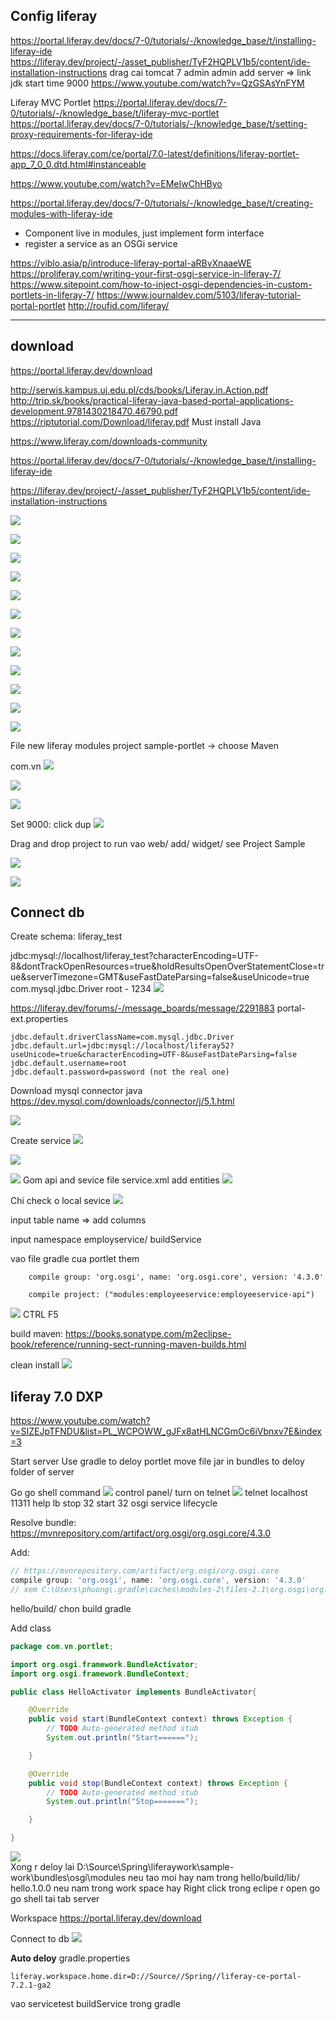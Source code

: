 ## Config liferay

https://portal.liferay.dev/docs/7-0/tutorials/-/knowledge_base/t/installing-liferay-ide
https://liferay.dev/project/-/asset_publisher/TyF2HQPLV1b5/content/ide-installation-instructions
drag
cai tomcat 7 admin admin
add server => link jdk
start time 9000
https://www.youtube.com/watch?v=QzGSAsYnFYM

Liferay MVC Portlet
https://portal.liferay.dev/docs/7-0/tutorials/-/knowledge_base/t/liferay-mvc-portlet
https://portal.liferay.dev/docs/7-0/tutorials/-/knowledge_base/t/setting-proxy-requirements-for-liferay-ide

https://docs.liferay.com/ce/portal/7.0-latest/definitions/liferay-portlet-app_7_0_0.dtd.html#instanceable

https://www.youtube.com/watch?v=EMeIwChHByo

https://portal.liferay.dev/docs/7-0/tutorials/-/knowledge_base/t/creating-modules-with-liferay-ide

- Component live in modules, just implement form interface
- register a service as an OSGi service

https://viblo.asia/p/introduce-liferay-portal-aRBvXnaaeWE
https://proliferay.com/writing-your-first-osgi-service-in-liferay-7/
https://www.sitepoint.com/how-to-inject-osgi-dependencies-in-custom-portlets-in-liferay-7/
https://www.journaldev.com/5103/liferay-tutorial-portal-portlet
http://roufid.com/liferay/

---

## download

https://portal.liferay.dev/download

http://serwis.kampus.uj.edu.pl/cds/books/Liferay.in.Action.pdf
http://trip.sk/books/practical-liferay-java-based-portal-applications-development.9781430218470.46790.pdf
https://riptutorial.com/Download/liferay.pdf
Must install Java

https://www.liferay.com/downloads-community

https://portal.liferay.dev/docs/7-0/tutorials/-/knowledge_base/t/installing-liferay-ide

https://liferay.dev/project/-/asset_publisher/TyF2HQPLV1b5/content/ide-installation-instructions

![](../../root/img/2019-12-09-20-27-10.png)

![](../../root/img/2019-12-09-20-30-14.png)

![](../../root/img/2019-12-09-20-39-02.png)

![](../../root/img/2019-12-09-20-39-28.png)

![](../../root/img/2019-12-09-20-40-12.png)

![](../../root/img/2019-12-09-20-40-38.png)

![](../../root/img/2019-12-09-20-40-53.png)

![](../../root/img/2019-12-09-20-42-14.png)

![](../../root/img/2019-12-09-20-42-34.png)

![](../../root/img/2019-12-09-20-43-02.png)

![](../../root/img/2019-12-09-20-43-56.png)

![](../../root/img/2019-12-09-20-44-22.png)

File new liferay modules project
sample-portlet -> choose Maven

com.vn
![](../../root/img/2019-12-09-20-45-23.png)

![](../../root/img/2019-12-09-20-48-20.png)

![](../../root/img/2019-12-09-20-51-15.png)

Set 9000: click dup
![](../../root/img/2019-12-09-20-52-19.png)

Drag and drop project to run
vao web/ add/ widget/ see Project Sample

![](../../root/img/2019-12-09-21-00-04.png)

![](../../root/img/2019-12-09-21-00-29.png)

## Connect db

Create schema: liferay_test

jdbc:mysql://localhost/liferay_test?characterEncoding=UTF-8&dontTrackOpenResources=true&holdResultsOpenOverStatementClose=true&serverTimezone=GMT&useFastDateParsing=false&useUnicode=true
com.mysql.jdbc.Driver
root - 1234
![](../../root/img/2019-12-09-21-14-38.png)

https://liferay.dev/forums/-/message_boards/message/2291883
portal-ext.properties

```.properties
jdbc.default.driverClassName=com.mysql.jdbc.Driver
jdbc.default.url=jdbc:mysql://localhost/liferay52?useUnicode=true&characterEncoding=UTF-8&useFastDateParsing=false
jdbc.default.username=root
jdbc.default.password=password (not the real one)
```

Download mysql connector java
https://dev.mysql.com/downloads/connector/j/5.1.html

![](../../root/img/2019-12-09-22-40-59.png)

Create service
![](../../root/img/2019-12-09-22-56-18.png)

![](../../root/img/2019-12-09-22-58-46.png)

![](../../root/img/2019-12-09-22-58-57.png)
Gom api and sevice
file service.xml add entities
![](../../root/img/2019-12-09-23-03-53.png)

Chi check o local sevice
![](../../root/img/2019-12-09-23-06-56.png)

input table name => add columns

input namespace
employservice/ buildService

vao file gradle cua portlet them

```
	compile group: 'org.osgi', name: 'org.osgi.core', version: '4.3.0'

	compile project: ("modules:employeeservice:employeeservice-api")

```

![](../../root/img/2019-12-12-01-53-57.png)
CTRL F5

build maven: https://books.sonatype.com/m2eclipse-book/reference/running-sect-running-maven-builds.html

clean install
![](../../root/img/2019-12-09-23-10-57.png)

## liferay 7.0 DXP

https://www.youtube.com/watch?v=SIZEJpTFNDU&list=PL_WCPOWW_gJFx8atHLNCGmOc6iVbnxv7E&index=3

Start server
Use gradle to deloy portlet
move file jar in bundles to deloy folder of server

Go go shell command
![](../../root/img/2019-12-11-21-47-53.png)
control panel/ turn on telnet
![](../../root/img/2019-12-11-21-48-57.png)
telnet localhost 11311
help
lb
stop 32
start 32
osgi service lifecycle

Resolve bundle: https://mvnrepository.com/artifact/org.osgi/org.osgi.core/4.3.0

Add:

```.gradle
// https://mvnrepository.com/artifact/org.osgi/org.osgi.core
compile group: 'org.osgi', name: 'org.osgi.core', version: '4.3.0'
// xem C:\Users\phuong\.gradle\caches\modules-2\files-2.1\org.osgi\org.osgi.core
```

hello/build/ chon build gradle

Add class

```java
package com.vn.portlet;

import org.osgi.framework.BundleActivator;
import org.osgi.framework.BundleContext;

public class HelloActivator implements BundleActivator{

	@Override
	public void start(BundleContext context) throws Exception {
		// TODO Auto-generated method stub
		System.out.println("Start======");

	}

	@Override
	public void stop(BundleContext context) throws Exception {
		// TODO Auto-generated method stub
		System.out.println("Stop=======");

	}

}

```

![](../../root/img/2019-12-11-23-21-07.png)  
Xong r deloy lai
D:\Source\Spring\liferaywork\sample-work\bundles\osgi\modules neu tao moi
hay nam trong hello/build/lib/ hello.1.0.0 neu nam trong work space
hay Right click trong eclipe r open go go shell tai tab server

Workspace
https://portal.liferay.dev/download

Connect to db
![](../../root/img/2019-12-12-00-54-33.png)

**Auto deloy**
gradle.properties

```
liferay.workspace.home.dir=D://Source//Spring//liferay-ce-portal-7.2.1-ga2
```

vao servicetest buildService trong gradle
